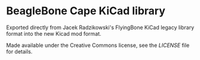 # BeagleBone Cape KiCad library

Exported directly from Jacek Radzikowski's FlyingBone KiCad legacy library format into
the new Kicad mod format.

Made available under the Creative Commons license, see the *LICENSE* file for details.
